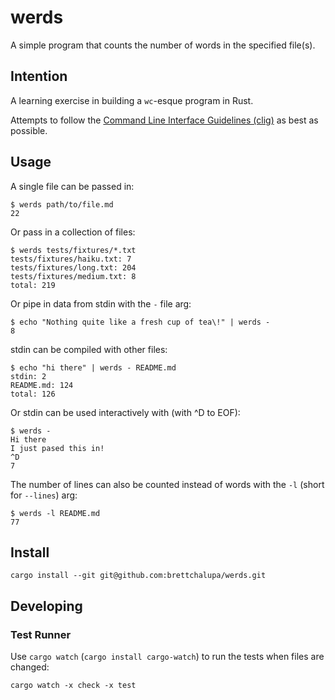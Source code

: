 # werds

A simple program that counts the number of words in the specified file(s).

## Intention

A learning exercise in building a `wc`-esque program in Rust.

Attempts to follow the [Command Line Interface Guidelines (clig)](https://clig.dev) as best as possible.

## Usage

A single file can be passed in:

```
$ werds path/to/file.md
22
```

Or pass in a collection of files:

```
$ werds tests/fixtures/*.txt
tests/fixtures/haiku.txt: 7
tests/fixtures/long.txt: 204
tests/fixtures/medium.txt: 8
total: 219
```

Or pipe in data from stdin with the `-` file arg:

```
$ echo "Nothing quite like a fresh cup of tea\!" | werds -
8
```

stdin can be compiled with other files:

```
$ echo "hi there" | werds - README.md
stdin: 2
README.md: 124
total: 126
```

Or stdin can be used interactively with (with ^D to EOF):

```
$ werds -
Hi there
I just pased this in!
^D
7
```

The number of lines can also be counted instead of words with the `-l` (short for `--lines`) arg:

```
$ werds -l README.md
77
```

## Install

```
cargo install --git git@github.com:brettchalupa/werds.git
```

## Developing

### Test Runner

Use `cargo watch` (`cargo install cargo-watch`) to run the tests when files are changed:

```
cargo watch -x check -x test
```
